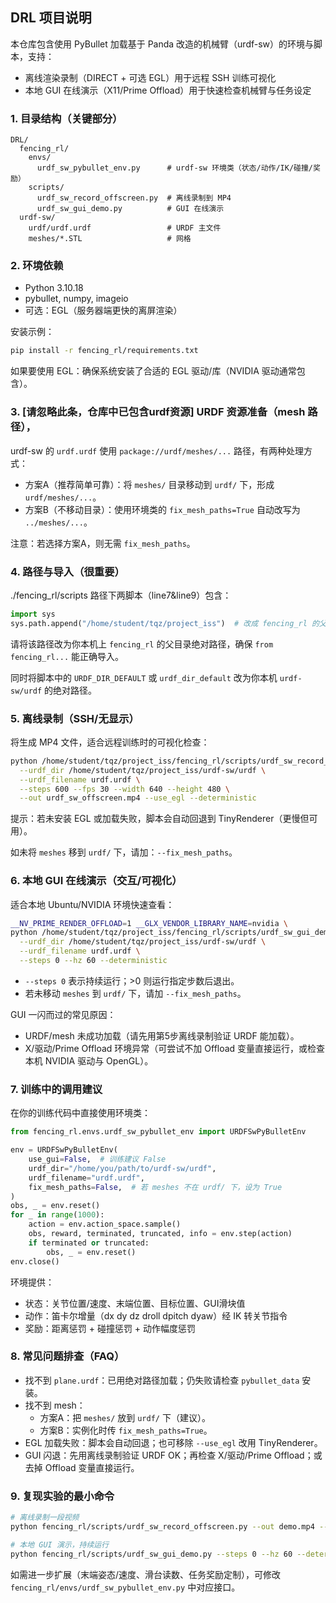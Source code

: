 ## DRL 项目说明

本仓库包含使用 PyBullet 加载基于 Panda 改造的机械臂（urdf-sw）的环境与脚本，支持：
- 离线渲染录制（DIRECT + 可选 EGL）用于远程 SSH 训练可视化
- 本地 GUI 在线演示（X11/Prime Offload）用于快速检查机械臂与任务设定

### 1. 目录结构（关键部分）
```
DRL/
  fencing_rl/
    envs/
      urdf_sw_pybullet_env.py      # urdf-sw 环境类（状态/动作/IK/碰撞/奖励）
    scripts/
      urdf_sw_record_offscreen.py  # 离线录制到 MP4
      urdf_sw_gui_demo.py          # GUI 在线演示
  urdf-sw/
    urdf/urdf.urdf                 # URDF 主文件
    meshes/*.STL                   # 网格
```

### 2. 环境依赖
- Python 3.10.18
- pybullet, numpy, imageio
- 可选：EGL（服务器端更快的离屏渲染）

安装示例：
```bash
pip install -r fencing_rl/requirements.txt
```

如果要使用 EGL：确保系统安装了合适的 EGL 驱动/库（NVIDIA 驱动通常包含）。

### 3. [请忽略此条，仓库中已包含urdf资源] URDF 资源准备（mesh 路径），
urdf-sw 的 `urdf.urdf` 使用 `package://urdf/meshes/...` 路径，有两种处理方式：
- 方案A（推荐简单可靠）：将 `meshes/` 目录移动到 `urdf/` 下，形成 `urdf/meshes/...`。
- 方案B（不移动目录）：使用环境类的 `fix_mesh_paths=True` 自动改写为 `../meshes/...`。

注意：若选择方案A，则无需 `fix_mesh_paths`。

### 4. 路径与导入（很重要）
./fencing_rl/scripts 路径下两脚本（line7&line9）包含：
```python
import sys
sys.path.append("/home/student/tqz/project_iss")  # 改成 fencing_rl 的父目录绝对路径
```
请将该路径改为你本机上 `fencing_rl` 的父目录绝对路径，确保 `from fencing_rl...` 能正确导入。

同时将脚本中的 `URDF_DIR_DEFAULT` 或 `urdf_dir_default` 改为你本机 `urdf-sw/urdf` 的绝对路径。

### 5. 离线录制（SSH/无显示）
将生成 MP4 文件，适合远程训练时的可视化检查：
```bash
python /home/student/tqz/project_iss/fencing_rl/scripts/urdf_sw_record_offscreen.py \
  --urdf_dir /home/student/tqz/project_iss/urdf-sw/urdf \
  --urdf_filename urdf.urdf \
  --steps 600 --fps 30 --width 640 --height 480 \
  --out urdf_sw_offscreen.mp4 --use_egl --deterministic
```
提示：若未安装 EGL 或加载失败，脚本会自动回退到 TinyRenderer（更慢但可用）。

如未将 `meshes` 移到 `urdf/` 下，请加：`--fix_mesh_paths`。

### 6. 本地 GUI 在线演示（交互/可视化）
适合本地 Ubuntu/NVIDIA 环境快速查看：
```bash
__NV_PRIME_RENDER_OFFLOAD=1 __GLX_VENDOR_LIBRARY_NAME=nvidia \
python /home/student/tqz/project_iss/fencing_rl/scripts/urdf_sw_gui_demo.py \
  --urdf_dir /home/student/tqz/project_iss/urdf-sw/urdf \
  --urdf_filename urdf.urdf \
  --steps 0 --hz 60 --deterministic
```
- `--steps 0` 表示持续运行；>0 则运行指定步数后退出。
- 若未移动 `meshes` 到 `urdf/` 下，请加 `--fix_mesh_paths`。

GUI 一闪而过的常见原因：
- URDF/mesh 未成功加载（请先用第5步离线录制验证 URDF 能加载）。
- X/驱动/Prime Offload 环境异常（可尝试不加 Offload 变量直接运行，或检查本机 NVIDIA 驱动与 OpenGL）。

### 7. 训练中的调用建议
在你的训练代码中直接使用环境类：
```python
from fencing_rl.envs.urdf_sw_pybullet_env import URDFSwPyBulletEnv

env = URDFSwPyBulletEnv(
    use_gui=False,  # 训练建议 False
    urdf_dir="/home/you/path/to/urdf-sw/urdf",
    urdf_filename="urdf.urdf",
    fix_mesh_paths=False,  # 若 meshes 不在 urdf/ 下，设为 True
)
obs, _ = env.reset()
for _ in range(1000):
    action = env.action_space.sample()
    obs, reward, terminated, truncated, info = env.step(action)
    if terminated or truncated:
        obs, _ = env.reset()
env.close()
```

环境提供：
- 状态：关节位置/速度、末端位置、目标位置、GUI滑块值
- 动作：笛卡尔增量（dx dy dz droll dpitch dyaw）经 IK 转关节指令
- 奖励：距离惩罚 + 碰撞惩罚 + 动作幅度惩罚

### 8. 常见问题排查（FAQ）
- 找不到 `plane.urdf`：已用绝对路径加载；仍失败请检查 `pybullet_data` 安装。
- 找不到 mesh：
  - 方案A：把 `meshes/` 放到 `urdf/` 下（建议）。
  - 方案B：实例化时传 `fix_mesh_paths=True`。
- EGL 加载失败：脚本会自动回退；也可移除 `--use_egl` 改用 TinyRenderer。
- GUI 闪退：先用离线录制验证 URDF OK；再检查 X/驱动/Prime Offload；或去掉 Offload 变量直接运行。

### 9. 复现实验的最小命令
```bash
# 离线录制一段视频
python fencing_rl/scripts/urdf_sw_record_offscreen.py --out demo.mp4 --use_egl --deterministic

# 本地 GUI 演示，持续运行
python fencing_rl/scripts/urdf_sw_gui_demo.py --steps 0 --hz 60 --deterministic
```

如需进一步扩展（末端姿态/速度、滑台读数、任务奖励定制），可修改 `fencing_rl/envs/urdf_sw_pybullet_env.py` 中对应接口。


